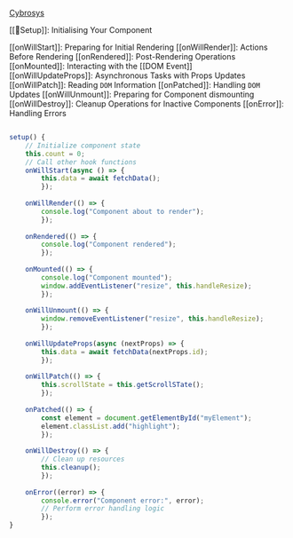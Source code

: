 
[Cybrosys](https://www.cybrosys.com/blog/an-overview-of-the-owl-component-lifecycle)

[[🦉Setup]]: Initialising Your Component


[[onWillStart]]: Preparing for Initial Rendering
[[onWillRender]]: Actions Before Rendering
[[onRendered]]: Post-Rendering Operations
[[onMounted]]: Interacting with the [[DOM Event]]
[[onWillUpdateProps]]: Asynchronous Tasks with Props Updates
[[onWillPatch]]: Reading `DOM` Information
[[onPatched]]: Handling `DOM` Updates
[[onWillUnmount]]: Preparing for Component dismounting
[[onWillDestroy]]: Cleanup Operations for Inactive Components
[[onError]]: Handling Errors 


```JavaScript

setup() {
	// Initialize component state	
	this.count = 0;	
	// Call other hook functions	
	onWillStart(async () => {	
		this.data = await fetchData();		
		});
	
	onWillRender(() => {	
		console.log("Component about to render");		
		});
	
	onRendered(() => {	
		console.log("Component rendered");		
		});
	
	onMounted(() => {	
		console.log("Component mounted");		
		window.addEventListener("resize", this.handleResize);		
		});
	
	onWillUnmount(() => {	
		window.removeEventListener("resize", this.handleResize);		
		});
	
	onWillUpdateProps(async (nextProps) => {	
		this.data = await fetchData(nextProps.id);		
		});
	
	onWillPatch(() => {	
		this.scrollState = this.getScrollSTate();		
		});
	
	onPatched(() => {	
		const element = document.getElementById("myElement");		
		element.classList.add("highlight");		
		});
	
	onWillDestroy(() => {	
		// Clean up resources		
		this.cleanup();		
		});
	
	onError((error) => {	
		console.error("Component error:", error);		
		// Perform error handling logic		
		});
}
```
